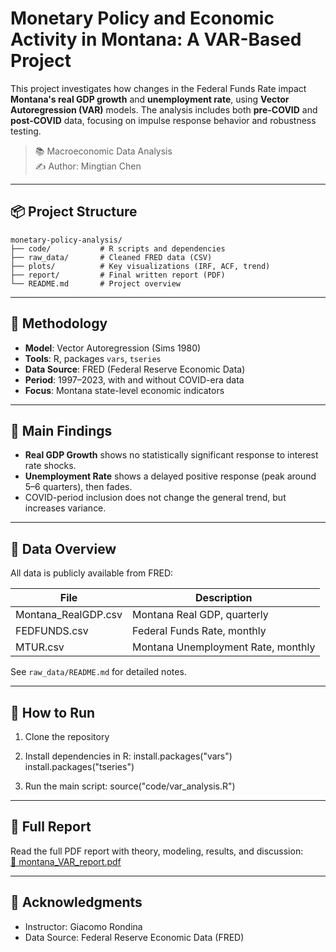 # Monetary Policy and Economic Activity in Montana: A VAR-Based Project

This project investigates how changes in the Federal Funds Rate impact **Montana's real GDP growth** and **unemployment rate**, using **Vector Autoregression (VAR)** models. The analysis includes both **pre-COVID** and **post-COVID** data, focusing on impulse response behavior and robustness testing.

> 📚  Macroeconomic Data Analysis  
> ✍️ Author: Mingtian Chen

---

## 📦 Project Structure

```
monetary-policy-analysis/
├── code/           # R scripts and dependencies
├── raw_data/       # Cleaned FRED data (CSV)
├── plots/          # Key visualizations (IRF, ACF, trend)
├── report/         # Final written report (PDF)
└── README.md       # Project overview
```


---

## 🧪 Methodology

- **Model**: Vector Autoregression (Sims 1980)
- **Tools**: R, packages `vars`, `tseries`
- **Data Source**: FRED (Federal Reserve Economic Data)
- **Period**: 1997–2023, with and without COVID-era data
- **Focus**: Montana state-level economic indicators

---

## 📌 Main Findings

- **Real GDP Growth** shows no statistically significant response to interest rate shocks.
- **Unemployment Rate** shows a delayed positive response (peak around 5–6 quarters), then fades.
- COVID-period inclusion does not change the general trend, but increases variance.

---

## 📂 Data Overview

All data is publicly available from FRED:

| File                | Description                             |
|---------------------|-----------------------------------------|
| Montana_RealGDP.csv | Montana Real GDP, quarterly             |
| FEDFUNDS.csv        | Federal Funds Rate, monthly             |
| MTUR.csv            | Montana Unemployment Rate, monthly      |

See `raw_data/README.md` for detailed notes.

---

## 🧰 How to Run

1. Clone the repository
2. Install dependencies in R:
   install.packages("vars")
   install.packages("tseries")

3. Run the main script:
   source("code/var_analysis.R")

---

## 📝 Full Report

Read the full PDF report with theory, modeling, results, and discussion:  
[📄 montana_VAR_report.pdf](report/montana_VAR_report.pdf)


---

## 🙌 Acknowledgments

- Instructor: Giacomo Rondina
- Data Source: Federal Reserve Economic Data (FRED)


